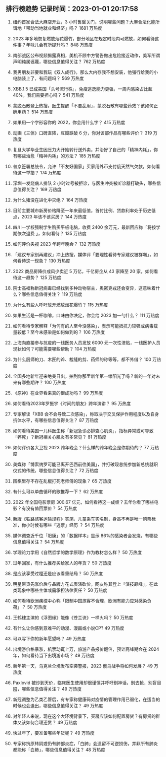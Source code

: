 
## 排行榜趋势 记录时间：2023-01-01 20:17:58
  
  1. 纽约首家合法大麻店开业，3 小时售罄关门，说明哪些问题？大麻合法化能所谓地「带动当地就业和经济」吗？ 1681 万热度
    
  2. 2023 年多地恢复燃放烟花爆竹，部分地区在规定时段内可燃放，如何看待这件事？年味儿会有所提升吗？ 848 万热度
    
  3. 南部战区公布视频揭露真相，美机不顾中方警告做出危险接近动作，美军所谓声明纯属诬蔑，哪些信息值得关注？ 762 万热度
    
  4. 我男朋友非要和我玩《双人成行》，那么大内存我不想安装，他强行给我的小电脑装上了，有问题吗？ 569 万热度
    
  5. XBB.1.5 已成美国「头号流行株」，免疫逃逸能力更强，一周内感染占比超 40%，我们需要担心吗？ 541 万热度
    
  6. 蒙脱石散登上热搜，医生提醒「不要乱用」，蒙脱石散有哪些药效？该如何正确用药？ 514 万热度
    
  7. 如果用一个字形容你的 2022，你会用什么字？ 415 万热度
    
  8. 动画《三体》口碑直降，豆瓣跌破 6 分，你对该部作品有哪些评价？ 319 万热度
    
  9. 复旦大学毕业生因压力大开始转行送外卖，并治好了自己的「精神内耗」，你有哪些治愈「精神内耗」的方法？ 185 万热度
    
  10. 普京签署总统令，允许「不友好国家」买家用外币支付俄天然气欠款，如何看待这一举措？ 174 万热度
    
  11. 深圳一发烧病人排队 2 小时过号被拒诊，与医生冲突被听诊器打破头，哪些信息值得关注？ 169 万热度
    
  12. 为什么猪没在进化中灭绝？ 164 万热度
    
  13. 目前主要城市新房价格降至一年来最低值，首付比例、贷款利率处于历史低点，2023 年该不该买房？ 144 万热度
    
  14. 四川一学校强制学生购买平板电脑，收费 2400 余万元，最新回应称「将按学期依次退费 」，如何看待？ 135 万热度
    
  15. 如何评价央视 2023 年跨年晚会？ 132 万热度
    
  16. 「建议专家别再建议」冲上热搜，媒体评「要理性看待专家建议被群嘲」，如何看待这一现象？ 130 万热度
    
  17. 2022 商品房降价成风少卖近 5 万亿，千亿房企从 43 家降至 20 家，如何看待这一趋势？ 125 万热度
    
  18. 院士高福称新冠病毒已经找到多种动物宿主，奥密克戎还会变异，这意味着什么？哪些信息值得关注？ 119 万热度
    
  19. 为什么有些人呼吁放开燃放烟花爆竹？ 115 万热度
    
  20. 如果生活是一杯咖啡，口味由你决定，你会给 2023 加一勺什么？ 111 万热度
    
  21. 如何看待专家解释「为何有的人至今没感染」，表示可能抵抗力较强或病毒载量较低？至今未感染是如何做到的？ 106 万热度
    
  22. 上海向直接参与抗疫的一线医务人员发放 6000 元一次性津贴，一线医护人员现状如何？可能需要哪些帮助？ 104 万热度
    
  23. 为什么厨师的刀、木匠的斧、裁缝的剪、药师的称等等，都不外借？ 100 万热度
    
  24. 全国多地新年迎来绝美日出，拍到你那里新年第一缕阳光了吗？新的一年对未来有哪些期许？ 100 万热度
    
  25. 《原神》在业界看来真的很成功吗？ 99 万热度
    
  26. 如何看待2023年罗振宇《时间的朋友》跨年演讲？ 95 万热度
    
  27. 专家解读「XBB 会不会导致二次感染」，称取决于交叉保护作用程度以及自身抗体水平，有哪些信息值得关注？ 87 万热度
    
  28. 如何看待美国一儿科医生称「新冠急诊必排查心肌炎」，指标异常或可导致「猝死」？新冠相关心肌炎有多常见？ 81 万热度
    
  29. 如何评价各大卫视 2023 跨年晚会？什么样的跨年晚会是你期待的？ 77 万热度
    
  30. 美媒称「博索纳罗可能已离开巴西前往美国」，并打破现总统参加新总统就职仪式的传统，哪些信息值得关注？ 72 万热度
    
  31. 围棋里存不存在乱棍打死老师傅的现象？ 65 万热度
    
  32. 有什么可以单曲循环的歌推荐一下？ 62 万热度
    
  33. 2022 年全国电影票房 300.67 亿元，如何看待这一成绩？去年你看了哪些电影？有没有值回票价？ 54 万热度
    
  34. 新版《铁路旅客运输规程》实施，儿童乘车实名制，身高不再是唯一购票标准，你小时候有哪些「逃票」经历 ？ 54 万热度
    
  35. 媒体调查近千位「阳康」的「数据样本」显示 86%的感染者会发烧，有哪些信息值得关注？ 54 万热度
    
  36. 学理论力学用《自然哲学的数学原理》作为教材怎么样？ 50 万热度
    
  37. 过年回家，有什么推荐买给家人的年货？ 50 万热度
    
  38. 是应该享受过程还是应该看重结局？ 50 万热度
    
  39. 明星带货先涨价后与品牌方花式表演砍价，网友称其登上「演技巅峰」，在此类现象中哪些主体或需承担法律责任？ 50 万热度
    
  40. 如何看待欧洲疾控中心称「限制中国旅客不合理，欧洲有能力应对感染负荷」？ 50 万热度
    
  41. 王鹤棣主演的《浮图缘》能像《苍兰诀》一样火吗？ 50 万热度
    
  42. 有什么让你感到意难平的动漫、漫画或小说CP? 49 万热度
    
  43. 可以写下你的新年愿望吗？ 49 万热度
    
  44. 出境游价格暴涨，机票动辄上万，旅游产品报价翻倍，预计高峰期会在 2024 年，如何看待当下出境游市场？ 49 万热度
    
  45. 新年第一天，乌克兰全境发布空袭警报，2023 俄乌战争将如何发展？ 49 万热度
    
  46. Paxlovid 被炒到天价，临床医生使用却很谨慎并呼吁别神话，别去抢，别盲目囤，哪些信息值得关注？ 49 万热度
    
  47. 新冠调整为乙类乙管后，有专家称健康码对疫情的管理作用已弱化，在适当的时候也会退出，哪些信息值得关注？ 49 万热度
    
  48. 对年轻人来说，现在这个大环境背景下，买房应该如何配置房贷？有房贷的群体又该如何合理还贷？ 49 万热度
    
  49. 快过年了，要准备哪些年货呢？ 49 万热度
    
  50. 专家称抗原转阴或仍有肺部炎症，「白肺」会遗留不可逆损伤，并非所有肺炎都能称「白肺」，哪些信息值得关注？ 48 万热度
    